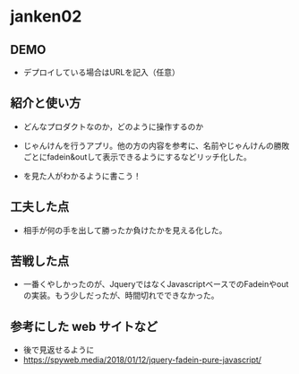 # janken02

## DEMO

  - デプロイしている場合はURLを記入（任意）

## 紹介と使い方

  - どんなプロダクトなのか，どのように操作するのか
  - じゃんけんを行うアプリ。他の方の内容を参考に、名前やじゃんけんの勝敗ごとにfadein&outして表示できるようにするなどリッチ化した。

  - を見た人がわかるように書こう！

## 工夫した点
  - 相手が何の手を出して勝ったか負けたかを見える化した。


## 苦戦した点
  - 一番くやしかったのが、JqueryではなくJavascriptベースでのFadeinやoutの実装。もう少しだったが、時間切れでできなかった。


## 参考にした web サイトなど

  - 後で見返せるように
  - https://spyweb.media/2018/01/12/jquery-fadein-pure-javascript/

